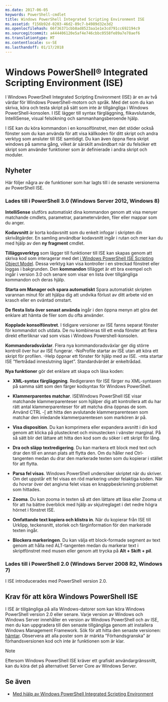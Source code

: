 ```yaml
---
ms.date: 2017-06-05
keywords: PowerShell-cmdlet
title: Windows PowerShell Integrated Scripting Environment ISE
ms.assetid: f156b92d-0203-46d2-89c7-b4989d32e3d2
ms.openlocfilehash: 66f36371cbb8ad8523aa1e1e3cd791cc692194c9
ms.sourcegitcommit: a444406120e5af4e746cbbc0558fe89a7e78aef6
ms.translationtype: MT
ms.contentlocale: sv-SE
ms.lasthandoff: 01/17/2018
---
```

# <a name="windows-powershell-integrated-scripting-environment-ise"></a>Windows PowerShell® Integrated Scripting Environment (ISE)
I Windows PowerShell Integrated Scripting Environment (ISE) är en av två värdar för Windows PowerShell-motorn och språk. Med det som du kan skriva, köra och testa skript på sätt som inte är tillgängliga i Windows PowerShell-konsolen. I ISE lägger till syntax färgläggning, flikavslutande, IntelliSense, visual felsökning och sammanhangsberoende hjälp.

I ISE kan du köra kommandon i en konsolfönstret, men det stöder också fönster som du kan använda för att visa källkoden för ditt skript och andra verktyg som ansluter till ISE samtidigt. Du kan även öppna flera skript windows på samma gång, vilket är särskilt användbart när du felsöker ett skript som använder funktioner som är definierade i andra skript och moduler.

## <a name="whats-new"></a>Nyheter
Här följer några av de funktioner som har lagts till i de senaste versionerna av PowerShell ISE.

### <a name="added-in-powershell-30-windows-server-2012-windows-8"></a>Lades till i PowerShell 3.0 (Windows Server 2012, Windows 8)
**IntelliSense** slutförs automatiskt dina kommandon genom att visa menyer matchande cmdlets, parametrar, parametervärden, filer eller mappar som du anger.

**Kodavsnitt** är korta kodavsnitt som du enkelt infogar i skripten din skrivåtgärder. En samling användbar kodavsnitt ingår i rutan och mer kan du med hjälp av den **ny fragment** cmdlet.

**Tilläggsverktyg** som lägger till funktioner till ISE kan skapas genom att skriva kod som interagerar med det [i Windows PowerShell ISE Scripting Object Model](../../core-powershell/ise/The-Windows-PowerShell-ISE-Scripting-Object-Model.md). Dessa verktyg kan visa kontroller i en streckad fönstret eller loggas i bakgrunden. Den **kommandon** tillägget är ett bra exempel och ingår i version 3.0 och senare som visar en lista över tillgängliga kommandon och deras hjälp.

**Starta om Manager och spara automatiskt** Spara automatiskt skripten varannan minut för att hjälpa dig att undvika förlust av ditt arbete vid en krasch eller en oväntad omstart.

**De flesta lista över senast använda** ingår i den öppna menyn att göra det enklare att hämta de filer som du ofta använder.

**Kopplade konsolfönstret**. I tidigare versioner av ISE fanns separat fönster för kommandot och utdata. De nu kombineras till ett enda fönster att flera direkt efterliknar vad som visas i Windows Powershell-konsolen.

**Kommandoradsväxlar**. Flera nya kommandoradsväxlar ger dig större kontroll över hur av ISE fungerar. -NoProfile startar av ISE utan att köra ett skript för profilen. -Help öppnar ett fönster för hjälp med av ISE. -mta startar ISE ”flertrådad inneslutning läget”. Standardvärdet är enkeltrådad.

**Nya funktioner** gör det enklare att skapa och läsa koden:

- **XML-syntax färgläggning**. Redigeraren för ISE färger nu XML-syntaxen på samma sätt som den färger kodsyntax för Windows PowerShell.

- **Klammerparentes matchar**. ISEWindows PowerShell ISE visar matchande klammerparenteser som hjälper dig att kontrollera att du har rätt antal klammerparenteser för att matcha dina öppnas de som. Använd CTRL -\[ att hitta den avslutande klammerparentesen som matchar den inledande klammerparentesen som markören är på.

- **Visa disposition**. Du kan komprimera eller expandera avsnitt i din kod genom att klicka på plustecknet och minustecken i vänster marginal. På så sätt blir det lättare att hitta den kod som du söker i ett skript för lång.

- **Dra och släpp textredigering**. Du kan markera ett block med text och drar den till en annan plats att flytta den. Om du håller ned Ctrl-tangenten medan du drar den markerade texten som du kopierar i stället för att flytta.

- **Parsa fel visas**. Windows PowerShell undersöker skriptet när du skriver. Om det uppstår ett fel visas en röd markering under felaktiga koden. När du hovrar över det angivna felet visas en knappbeskrivning problemet som hittades.

- **Zooma**. Du kan zooma in texten så att den lättare att läsa eller Zooma ut för att ha bättre överblick med hjälp av skjutreglaget i det nedre högra hörnet i fönstret ISE.

- **Omfattande text kopiera och klistra in**. När du kopierar från ISE till Urklipp, teckensnitt, storlek och färginformation för den markerade texten ingår.

- **Blockera markeringen**. Du kan välja ett block-formade segment av text genom att hålla ned ALT-tangenten medan du markerar text i skriptfönstret med musen eller genom att trycka på **Alt + Skift + pil**.

### <a name="added-in-powershell-20-windows-server-2008-r2-windows-7"></a>Lades till i PowerShell 2.0 (Windows Server 2008 R2, Windows 7)
I ISE introducerades med PowerShell version 2.0.

## <a name="requirements-for-running-the-windows-powershell-ise"></a>Krav för att köra Windows PowerShell ISE
I ISE är tillgängliga på alla Windows-datorer som kan köra Windows PowerShell version 2.0 eller senare.
Varje version av Windows och Windows Server innehåller en version av Windows PowerShell och av ISE, men du kan uppgradera till den senaste tillgängliga genom att installera Windows Management Framework.
Sök för att hitta den senaste versionen: [hämtar](http://www.microsoft.com/en-us/search/DownloadResults.aspx?q=%22windows%20management%20framework%22%20PowerShell&sortby=Relevancy~Descending).
Observera att alla poster som är märkta ”Förhandsgranska” är förhandsversionen kod och inte är funktionen som är klar.

> [!NOTE]
> Eftersom Windows PowerShell ISE kräver ett grafiskt användargränssnitt, kan du köra det på alternativet Server Core av Windows Server.

## <a name="see-also"></a>Se även
- [Med hjälp av Windows PowerShell Integrated Scripting Environment](../../core-powershell/ise/Using-the-Windows-PowerShell-ISE.md)


